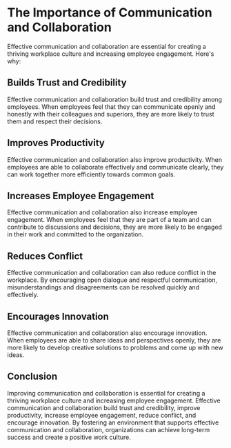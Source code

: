 The Importance of Communication and Collaboration
=====================================================

Effective communication and collaboration are essential for creating a thriving workplace culture and increasing employee engagement. Here's why:

## Builds Trust and Credibility

Effective communication and collaboration build trust and credibility among employees. When employees feel that they can communicate openly and honestly with their colleagues and superiors, they are more likely to trust them and respect their decisions.

## Improves Productivity

Effective communication and collaboration also improve productivity. When employees are able to collaborate effectively and communicate clearly, they can work together more efficiently towards common goals.

## Increases Employee Engagement

Effective communication and collaboration also increase employee engagement. When employees feel that they are part of a team and can contribute to discussions and decisions, they are more likely to be engaged in their work and committed to the organization.

## Reduces Conflict

Effective communication and collaboration can also reduce conflict in the workplace. By encouraging open dialogue and respectful communication, misunderstandings and disagreements can be resolved quickly and effectively.

## Encourages Innovation

Effective communication and collaboration also encourage innovation. When employees are able to share ideas and perspectives openly, they are more likely to develop creative solutions to problems and come up with new ideas.

Conclusion
----------

Improving communication and collaboration is essential for creating a thriving workplace culture and increasing employee engagement. Effective communication and collaboration build trust and credibility, improve productivity, increase employee engagement, reduce conflict, and encourage innovation. By fostering an environment that supports effective communication and collaboration, organizations can achieve long-term success and create a positive work culture.
